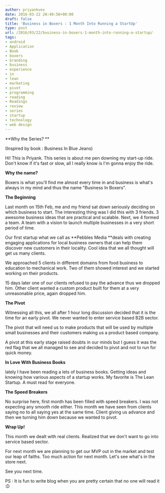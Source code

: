 ```yaml
---
author: priyankvex
date: 2016-03-22 20:49:58+00:00
draft: false
title: 'Business in Boxers : 1 Month Into Running a StartUp'
type: post
url: /2016/03/22/business-in-boxers-1-month-into-running-a-startup/
tags:
- android
- Application
- Book
- boxers
- branding
- business
- experience
- in
- lean
- marketing
- pivot
- programming
- reading
- Readings
- review
- series
- startup
- technology
- web design
---
```


**Why the Series? **

(Inspired by book : Business In Blue Jeans)

Hi! This is Priyank. This series is about me pen downing my start-up ride. Don't know if it's fast or slow, all I really know is I'm gonna enjoy the ride.

**Why the name?**

Boxers is what you'll find me almost every time in and business is what's always in my mind and thus the name "Business In Boxers".

**The Beginning**

Last month on 15th Feb, me and my friend sat down seriously deciding on which business to start. The interesting thing was I did this with 3 friends. 3 awesome business ideas that are practical and scalable. Next, we 4 formed a team. A team with a vision to launch multiple businesses in a very short period of time.

Our first startup what we call as **Pebbles Media **deals with creating engaging applications for local business owners that can help them discover new customers in their locality. Cool idea that we all thought will get us many clients.

We approached 5 clients in different domains from food business to education to mechanical work. Two of them showed interest and we started working on their products.

15 days later one of our clients refused to pay the advance thus we dropped him. Other client wanted a custom product built for them at a very unreasonable price, again dropped him.

**The Pivot**

Witnessing all this, we all after 1 hour long discussion decided that it is the time for an early pivot. We never wanted to enter service based B2B sector.

The pivot that will need us to make products that will be used by multiple small businesses and their customers making us a product based company.

A pivot at this early stage raised doubts in our minds but I guess it was the red flag that we all managed to see and decided to pivot and not to run for quick money.

**In Love With Business Books**

lately I have been reading a lets of business books. Getting ideas and knowing how various aspects of a startup works. My favorite is The Lean Startup. A must read for everyone.

**The Speed Breakers**

No surprise here, first month has been filled with speed breakers. I was not expecting any smooth ride either. This month we have seen from clients saying no to all saying yes at the same time. Client giving us advance and then we turning him down because we wanted to pivot.

**Wrap Up!**

This month we dealt with real clients. Realized that we don't want to go into service based sector.

For next month we are planning to get our MVP out in the market and test our leap of faiths. Too much action for next month. Let's see what's in the store next.

See you next time.



PS : It is fun to write blog when you are pretty certain that no one will read it :D
















